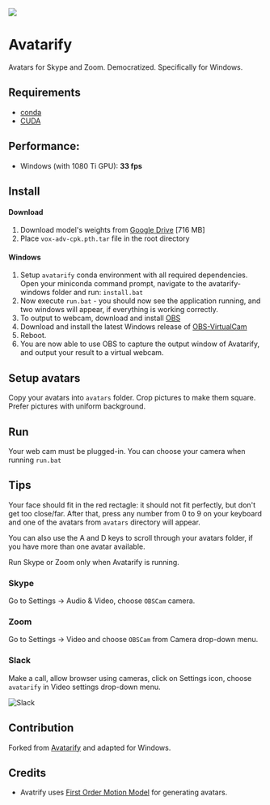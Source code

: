 ![](docs/mona.gif)

# Avatarify

Avatars for Skype and Zoom. Democratized. Specifically for Windows.

## Requirements

* [conda](https://docs.conda.io/en/latest/miniconda.html)
* [CUDA](https://developer.nvidia.com/cuda-downloads)

## Performance:
- Windows (with 1080 Ti GPU): **33 fps**

## Install

#### Download
1. Download model's weights from [Google Drive](https://drive.google.com/file/d/1L8P-hpBhZi8Q_1vP2KlQ4N6dvlzpYBvZ/view) [716 MB]
2. Place `vox-adv-cpk.pth.tar` file in the root directory

#### Windows

1. Setup `avatarify` conda environment with all required dependencies. Open your miniconda command prompt, navigate to the avatarify-windows folder and run:
```install.bat```
2. Now execute ```run.bat``` - you should now see the application running, and two windows will appear, if everything is working correctly.
3. To output to webcam, download and install [OBS](http://obsproject.com)
4. Download and install the latest Windows release of [OBS-VirtualCam](https://github.com/CatxFish/obs-virtual-cam/releases)
5. Reboot.
6. You are now able to use OBS to capture the output window of Avatarify, and output your result to a virtual webcam.

## Setup avatars
Copy your avatars into `avatars` folder. Crop pictures to make them square. Prefer pictures with uniform background.

## Run
Your web cam must be plugged-in. You can choose your camera when running ```run.bat```

## Tips

Your face should fit in the red rectagle: it should not fit perfectly, but don't get too close/far. After that, press any number from 0 to 9 on your keyboard and one of the avatars from `avatars` directory will appear.

You can also use the A and D keys to scroll through your avatars folder, if you have more than one avatar available.

Run Skype or Zoom only when Avatarify is running.

### Skype

Go to Settings -> Audio & Video, choose `OBSCam` camera.

### Zoom

Go to Settings -> Video and choose `OBSCam` from Camera drop-down menu.

### Slack

Make a call, allow browser using cameras, click on Settings icon, choose `avatarify` in Video settings drop-down menu.

![Slack](docs/slack.jpg)


## Contribution

Forked from [Avatarify](https://github.com/alievk/avatarify) and adapted for Windows.

## Credits

- Avatrify uses [First Order Motion Model](https://github.com/AliaksandrSiarohin/first-order-model) for generating avatars.

